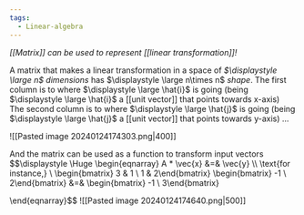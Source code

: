 ```yaml
---
tags:
  - Linear-algebra
---
```

*[[Matrix]] can be used to represent [[linear transformation]]!*

A matrix that makes a linear transformation in a space of *$\displaystyle \large n$ dimensions* has $\displaystyle \large n\times n$  *shape*.
The first column is to where $\displaystyle \large \hat{i}$ is going (being $\displaystyle \large \hat{i}$ a [[unit vector]] that points towards x-axis)
The second column is to where $\displaystyle \large \hat{j}$ is going (being $\displaystyle \large \hat{j}$ a [[unit vector]] that points towards y-axis)
...

![[Pasted image 20240124174303.png|400]]

And the matrix can be used as a function to transform input vectors
$$\displaystyle \Huge \begin{eqnarray} 
A * \vec{x} &=& \vec{y} \\\\
\text{for instance,} \\
\begin{bmatrix} 3 & 1 \\ 1 & 2\end{bmatrix}
\begin{bmatrix} -1 \\ 2\end{bmatrix}
&=&
\begin{bmatrix} -1 \\ 3\end{bmatrix}

\end{eqnarray}$$
![[Pasted image 20240124174640.png|500]]